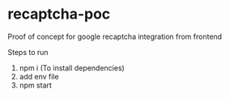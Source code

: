 # recaptcha-poc
Proof of concept for google recaptcha integration from frontend

Steps to run
1. npm i (To install dependencies)
2. add env file
3. npm start
